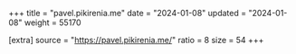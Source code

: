 +++
title = "pavel.pikirenia.me"
date = "2024-01-08"
updated = "2024-01-08"
weight = 55170

[extra]
source = "https://pavel.pikirenia.me/"
ratio = 8
size = 54
+++
